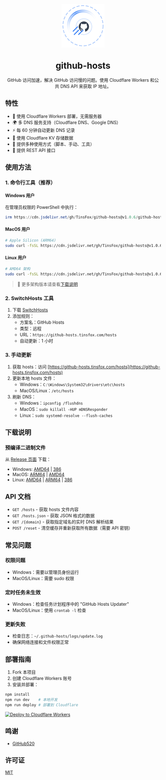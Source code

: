 <div align="center">
  <img src="public/logo.svg" width="140" height="140" alt="github-hosts logo">
  <h1>github-hosts</h1>
  <p>GitHub 访问加速，解决 GitHub 访问慢的问题。使用 Cloudflare Workers 和公共 DNS API 来获取 IP 地址。</p>
</div>

## 特性

- 🚀 使用 Cloudflare Workers 部署，无需服务器
- 🌍 多 DNS 服务支持（Cloudflare DNS、Google DNS）
- ⚡️ 每 60 分钟自动更新 DNS 记录
- 💾 使用 Cloudflare KV 存储数据
- 🔄 提供多种使用方式（脚本、手动、工具）
- 📡 提供 REST API 接口

## 使用方法

### 1. 命令行工具（推荐）

#### Windows 用户
在管理员权限的 PowerShell 中执行：
```powershell
irm https://cdn.jsdelivr.net/gh/TinsFox/github-hosts@v1.0.6/github-hosts.windows-amd64.exe | iex
```

#### MacOS 用户
```bash
# Apple Silicon (ARM64)
sudo curl -fsSL https://cdn.jsdelivr.net/gh/TinsFox/github-hosts@v1.0.6/github-hosts.darwin-arm64 -o /usr/local/bin/github-hosts && sudo chmod +x /usr/local/bin/github-hosts && github-hosts
```

#### Linux 用户
```bash
# AMD64 架构
sudo curl -fsSL https://cdn.jsdelivr.net/gh/TinsFox/github-hosts@v1.0.6/github-hosts.linux-amd64 -o /usr/local/bin/github-hosts && sudo chmod +x /usr/local/bin/github-hosts && github-hosts
```

> 📝 更多架构版本请查看[下载说明](#下载说明)

### 2. SwitchHosts 工具

1. 下载 [SwitchHosts](https://github.com/oldj/SwitchHosts)
2. 添加规则：
   - 方案名：GitHub Hosts
   - 类型：远程
   - URL：`https://github-hosts.tinsfox.com/hosts`
   - 自动更新：1 小时

### 3. 手动更新

1. 获取 hosts：访问 [https://github-hosts.tinsfox.com/hosts](https://github-hosts.tinsfox.com/hosts)
2. 更新本地 hosts 文件：
   - Windows：`C:\Windows\System32\drivers\etc\hosts`
   - MacOS/Linux：`/etc/hosts`
3. 刷新 DNS：
   - Windows：`ipconfig /flushdns`
   - MacOS：`sudo killall -HUP mDNSResponder`
   - Linux：`sudo systemd-resolve --flush-caches`

## 下载说明

### 预编译二进制文件

从 [Release 页面](https://github.com/TinsFox/github-hosts/releases/tag/v1.0.6) 下载：

- Windows: [AMD64](https://cdn.jsdelivr.net/gh/TinsFox/github-hosts@v1.0.6/github-hosts.windows-amd64.exe) | [386](https://cdn.jsdelivr.net/gh/TinsFox/github-hosts@v1.0.6/github-hosts.windows-386.exe)
- MacOS: [ARM64](https://cdn.jsdelivr.net/gh/TinsFox/github-hosts@v1.0.6/github-hosts.darwin-arm64) | [AMD64](https://cdn.jsdelivr.net/gh/TinsFox/github-hosts@v1.0.6/github-hosts.darwin-amd64)
- Linux: [AMD64](https://cdn.jsdelivr.net/gh/TinsFox/github-hosts@v1.0.6/github-hosts.linux-amd64) | [ARM64](https://cdn.jsdelivr.net/gh/TinsFox/github-hosts@v1.0.6/github-hosts.linux-arm64) | [386](https://cdn.jsdelivr.net/gh/TinsFox/github-hosts@v1.0.6/github-hosts.linux-386)

## API 文档

- `GET /hosts` - 获取 hosts 文件内容
- `GET /hosts.json` - 获取 JSON 格式的数据
- `GET /{domain}` - 获取指定域名的实时 DNS 解析结果
- `POST /reset` - 清空缓存并重新获取所有数据（需要 API 密钥）

## 常见问题

### 权限问题
- Windows：需要以管理员身份运行
- MacOS/Linux：需要 sudo 权限

### 定时任务未生效
- Windows：检查任务计划程序中的 "GitHub Hosts Updater"
- MacOS/Linux：使用 `crontab -l` 检查

### 更新失败
- 检查日志：`~/.github-hosts/logs/update.log`
- 确保网络连接和文件权限正常

## 部署指南

1. Fork 本项目
2. 创建 Cloudflare Workers 账号
3. 安装并部署：
```bash
npm install
npm run dev    # 本地开发
npm run deploy # 部署到 Cloudflare
```

[![Deploy to Cloudflare Workers](https://deploy.workers.cloudflare.com/button)](https://deploy.workers.cloudflare.com/?url=https://github.com/TinsFox/github-hosts)

## 鸣谢

- [GitHub520](https://github.com/521xueweihan/GitHub520)

## 许可证

[MIT](./LICENSE)
